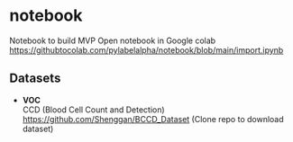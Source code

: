 # notebook
Notebook to build MVP
Open notebook in Google colab https://githubtocolab.com/pylabelalpha/notebook/blob/main/import.ipynb

## Datasets
- **VOC** <br> 
CCD (Blood Cell Count and Detection) 
https://github.com/Shenggan/BCCD_Dataset (Clone repo to download dataset)
